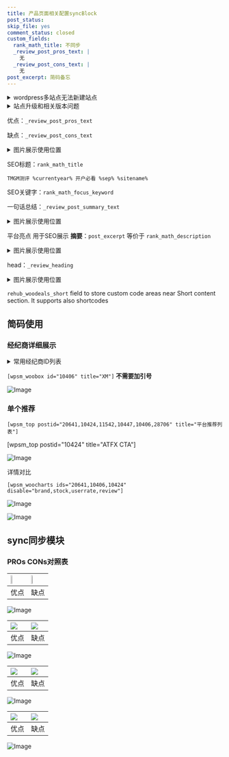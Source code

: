 ```yaml
---
title: 产品页面相关配置syncBlock
post_status: 
skip_file: yes
comment_status: closed
custom_fields:
  rank_math_title: 不同步
  _review_post_pros_text: |
    无
  _review_post_cons_text: |
    无
post_excerpt: 简码备忘
---
```

<details><summary>wordpress多站点无法新建站点</summary>

<li>和报错需要清理cookies一样的原因</li>
<li>wp-config.php里面<code>define( 'SUBDOMAIN_INSTALL', false );//子域名安装</code></li>
<li>新建子站点是用<code>define( 'SUBDOMAIN_INSTALL', true);//子域名安装</code> 完成以后，改成<code>false</code></li>
</details>

<details><summary>站点升级和相关版本问题</summary>

<p>wordpress：5.9.9
woocommerce：7.5.1
出现问题的地方：主题选项里面>><strong>Product layout >>compact style</strong></p>
<p>如何出现没有用过的字段 导致无法保存。先导出配置 然后进行修改，后面再次恢复即可。</p>
<p>出现部分字段无法显示时，需要返回默认布局后，对产品进行保存就好了。</p>
<p></p>
</details>

优点：`_review_post_pros_text`

缺点：`_review_post_cons_text`

<details><summary>图片展示使用位置</summary>

<img src="https://prod-files-secure.s3.us-west-2.amazonaws.com/39ed1227-6d7d-4570-be36-9ccd4a2c4241/f51d3d83-55d4-4bdf-9604-f37ec77ab556/Untitled.png?X-Amz-Algorithm=AWS4-HMAC-SHA256&X-Amz-Content-Sha256=UNSIGNED-PAYLOAD&X-Amz-Credential=ASIAZI2LB466SMD2KJNL%2F20250215%2Fus-west-2%2Fs3%2Faws4_request&X-Amz-Date=20250215T045523Z&X-Amz-Expires=3600&X-Amz-Security-Token=IQoJb3JpZ2luX2VjEBUaCXVzLXdlc3QtMiJIMEYCIQD66O4DMq14ED5fgnHAki8WBBsh4QHErBABlpJB4wOLfAIhANzBWMoswv1kWqD0BcLW7XKCWetox7inWTgakuwtAqTwKv8DCD0QABoMNjM3NDIzMTgzODA1IgwzQQXvDRatjVkyi4Aq3APtpEriO1Mty%2FSXO97%2BupleMuyeSfcH8Bdfspmc%2Fca1Az9lTIy6RFnvjMLHy6LFhrjh9FIFM6ldhx05M%2BI2XhF8DhgeQ7xKnx1jwoED8qX0IXuBGrm5XTisV%2BCYvTIVqdw0bOdoU7F%2FGlOcCGpwPy8bL9WcZD0wP0DntRHXScoX4klOQE1f0p767P3TiDJ%2FZWe7tjKtqWT54LsHRtwhkUEjVyfNIU%2BkxZGAYvs5KC1E1GJceTsai4mLL%2BrrjPDGsa2cYQkwPYMsAMTHtHtzoGFOEPoxTcIKfaOOGZLb4y%2FMl54LkB6X6dGe9V4V8iySszxKEGBdCoM%2FfYZ7amcOSRhtGSGvacxi3FxHtvWorCeg99IKuNQSF6Drq%2BrbGrjc6tggScBfFwMyf7rECaheThI%2FrrDinOnM094Z%2F0gbJYZZpUUEoRaDqzgmzor9h18OidRPyFdU3wOrZ3kndG2m29Kve9tYvSJVGn%2FuyvjTppktN3qlnsQsFrjX93JMTTAlVeN6dlb5CP9QOi1BRFaOGhwX8IrmJIMKsgts23zWLSM6fzRYC77DeYVwYkuvQWXdnTJMTdexSIzhFbCaycc6sSGzxhA0naiRGOQZKi7k%2Fi%2BdrBzP6NvQrRIF9qy%2BJjCer8C9BjqkAT%2Bw7PmzMDmF0szBLQmrHghC3EEr6gftf1h%2BTuijGxIVe3%2F3BoEV7KAQ41B387VHAlK6ig5l0%2B9DViXEXjLoZnyM9cYu2o1e3Ww7%2FfWYxOHXpvt94lS2dDkPo8lwVNOf6i0uMeusYK79VyI30gXml%2FtWxbp5NRbPNmKKMD67gM40%2BAL1eItYTbKpTZDNmp8MPim3veLqScVzUInULWgbFeuFz4MT&X-Amz-Signature=805b856c9feb79149b53da908363db608218bb7be631c55bca0bd155762c2f8e&X-Amz-SignedHeaders=host&x-id=GetObject" alt="Image">
</details>

SEO标题：`rank_math_title`

`TMGM测评 %currentyear% 开户必看 %sep% %sitename%`

SEO关键字：`rank_math_focus_keyword`

一句话总结：`_review_post_summary_text`

<details><summary>图片展示使用位置</summary>

<img src="https://prod-files-secure.s3.us-west-2.amazonaws.com/39ed1227-6d7d-4570-be36-9ccd4a2c4241/4b96a922-296c-4f4e-8630-d1c870cbce01/Untitled.png?X-Amz-Algorithm=AWS4-HMAC-SHA256&X-Amz-Content-Sha256=UNSIGNED-PAYLOAD&X-Amz-Credential=ASIAZI2LB466V27VU43F%2F20250215%2Fus-west-2%2Fs3%2Faws4_request&X-Amz-Date=20250215T045524Z&X-Amz-Expires=3600&X-Amz-Security-Token=IQoJb3JpZ2luX2VjEBUaCXVzLXdlc3QtMiJHMEUCIQCM%2B0KYzf3LTCPB7K2KTXCHdja5TdG%2BDovufvUgOFzy8wIgeODEd4SV%2FFRa46nbntGB4zTiDIbMkSxejcOrqjl1Hn8q%2FwMIPhAAGgw2Mzc0MjMxODM4MDUiDIvljO5TIz8wsETEyyrcA8zJ4bK1nw6QF7RE8beMlG2sJ1JzOZ4MuFoMemmcz9SKwXAZ2m0H50nqNe4%2Fqp5JUyk8UjhCqvcMSez%2BE6KDKJdoG33w5782WIgnMm%2BqecPkn%2BA%2Bu8vHCQFo7UDTWgIuan1RR%2FPUKD6q2ecI37l%2F6WXf9TTwQ%2BWdQ%2Fl06NGB5rSRQIX%2BWAqPjoi0X0fJaZicBmg0%2FounvBtNka5j%2FI7keYgsuLIsIde6usG4nTfQzqO9p2jxckMpuu7FREEHEocp3cfzLU3OvLCYJVuE1s0IHoQeT6GIyHr6deHLNADZLBnEe0tWTBR8Mmf09QURmcmKJyLykz8NhxzBpcKCJRb27sjHhmdVUEezIBhAhRcOoDrEblPa6VhUoZwXl4wEq1x3i%2BNVnA8R8Nx%2BISYmHctHBkh%2FA3aV4UcAOXpkk72dtqIgELGFv36I%2Bi3A9tkfocy%2FTD79s31eJsc2iJIF9JwBieOF18u3zRZM96Hf3wd370g5hihitKQe4wW6h9z2mzQfXDbu6fnoNMIYEo636y9f5wgxRd5%2FSkxsxOEDUH1x%2FBdMCUVr5FyPQoG1A7NYWChfcGmvaDSL8eM19gNyM24IYGRYSU%2B2XcW1HYtyLjFdv22%2F4XtDsWeC0Tefy7REMMGvwL0GOqUBsEr0pph64SLfxLA1tfPCmMKmQWX%2BQ50ubPEEjbkScl6t4lgsEEUHAu0cdIiZFOEgF0T9e4ogQcbNETSN9YWPqy21Kp%2BiFHUfSofF6sJDKmz%2FgreKB%2BfxHQD8HbpKWBLWbc1nXR1YEBFdUYvEMcVTY0AiwFAOfYcgXCUi4ipl5DzRkX%2BsqBSIGG7Qal%2BJOUUPZ9e83uOjcx9lsa%2FGmj6mPecQJHMc&X-Amz-Signature=9146e8df1df75c5a284b0d551283ae3c0b545f7d5885a8062ffc3b6d65a7a8cd&X-Amz-SignedHeaders=host&x-id=GetObject" alt="Image">
</details>

平台亮点 用于SEO展示 **摘要**：`post_excerpt`  等价于 `rank_math_description`

<details><summary>图片展示使用位置</summary>

<img src="https://prod-files-secure.s3.us-west-2.amazonaws.com/39ed1227-6d7d-4570-be36-9ccd4a2c4241/1ee11f63-b60a-4dfe-a7a7-d58ff23b5d88/Untitled.png?X-Amz-Algorithm=AWS4-HMAC-SHA256&X-Amz-Content-Sha256=UNSIGNED-PAYLOAD&X-Amz-Credential=ASIAZI2LB466WDBDT5WD%2F20250215%2Fus-west-2%2Fs3%2Faws4_request&X-Amz-Date=20250215T045524Z&X-Amz-Expires=3600&X-Amz-Security-Token=IQoJb3JpZ2luX2VjEBUaCXVzLXdlc3QtMiJHMEUCIG2hh9AlFT3jYrcVJxZhxYmNXP4USgt%2BHZipeR1BTdYQAiEA1CoVwLbyDEChWUuc57zZFvnS75L%2BU7PPSnq7ABUoQoIq%2FwMIPhAAGgw2Mzc0MjMxODM4MDUiDATwRofnrB9%2B2ouPEircA0J6uEg5xJRlW5HR1pOKVF%2Fp8c6xqTRux5%2Fug9mL9rwywVSa8%2Fr8PWIER38Z4TueLhRaBix8rBKtf1feH6ACJhartOqqPJuZcIpnSo002nZ%2BxRaFAK%2BEvNqs9RXhNMkOzYh%2FFfTd29%2B0KFBtjw1brMS84LGQpMBlazhzfx39AJGOO6HcgP%2BeAv8lvhWUwfqm0JkbZTREGwvNbXwlmFhT661yO60FriL4qYP40x3jY0r8CuSQW%2FtwMxS8LQyL4g9h49NRIEdqGuSnVR0428znDrIO6mG%2B0VYqlRn%2FhXC4fYx5WuAT12uL8RRiFSTO31EC1i2dMl7FzUNd%2Bq%2FVhzsNsD%2BwRJ7p6CusL%2BeOk53ZwGgaOejhflZuDqCVqp5%2FBMjefYDB9q6%2BmMOQAX%2Bnf78y%2Fs%2Fl5OoWdIZn%2BoyM5cO8aZ2NBgrZwxevQ49WPy3yf3erO58M1y8Y59uprxk0JOA8ZITCTR3FugujkdgjTtGlP0Mj2YXkkZGo%2FXq%2BGJPT3B8rGKbpCvf6DtqnQSzDtAoJqwHftCc%2Fvf%2F3GXJWft%2FEgtOW%2FdCeHUPedqPC%2BACISv5RkO%2BBEUISeGvfzIhtKUGlQCRimS5BUbzdqBf%2BL7xlysFWjl%2BOxrbWf8P%2BHs9JMOGvwL0GOqUBYNd0OiAMk0mLcDsCaNQjHx%2Bsv%2FmRcscxE%2B%2BHp97wB7I0nqkhGlnDgcOPIxuxaVqVopI10DfdQ1rENte3sS2kajfrUJgFw7mvDMA0fHHemVprdKQz%2Fd8DZfA8L6kPL3%2FZZ3rFlM07LLJZFbq7VHpUu%2B%2BFj3wKH1LDXAv2SKc0mYvi4O9P1YBDfy7072%2Fqg81bl%2BzgOxFq1%2BYb5XlIeot6JpL9heHb&X-Amz-Signature=72b4c18893080e9a1b199c09b9063f85d29bc520ae590e45eebf1734d67d452c&X-Amz-SignedHeaders=host&x-id=GetObject" alt="Image">
<img src="https://prod-files-secure.s3.us-west-2.amazonaws.com/39ed1227-6d7d-4570-be36-9ccd4a2c4241/ad4118b5-78d8-4fbe-801e-3b29b5d99c01/Untitled.png?X-Amz-Algorithm=AWS4-HMAC-SHA256&X-Amz-Content-Sha256=UNSIGNED-PAYLOAD&X-Amz-Credential=ASIAZI2LB466WDBDT5WD%2F20250215%2Fus-west-2%2Fs3%2Faws4_request&X-Amz-Date=20250215T045524Z&X-Amz-Expires=3600&X-Amz-Security-Token=IQoJb3JpZ2luX2VjEBUaCXVzLXdlc3QtMiJHMEUCIG2hh9AlFT3jYrcVJxZhxYmNXP4USgt%2BHZipeR1BTdYQAiEA1CoVwLbyDEChWUuc57zZFvnS75L%2BU7PPSnq7ABUoQoIq%2FwMIPhAAGgw2Mzc0MjMxODM4MDUiDATwRofnrB9%2B2ouPEircA0J6uEg5xJRlW5HR1pOKVF%2Fp8c6xqTRux5%2Fug9mL9rwywVSa8%2Fr8PWIER38Z4TueLhRaBix8rBKtf1feH6ACJhartOqqPJuZcIpnSo002nZ%2BxRaFAK%2BEvNqs9RXhNMkOzYh%2FFfTd29%2B0KFBtjw1brMS84LGQpMBlazhzfx39AJGOO6HcgP%2BeAv8lvhWUwfqm0JkbZTREGwvNbXwlmFhT661yO60FriL4qYP40x3jY0r8CuSQW%2FtwMxS8LQyL4g9h49NRIEdqGuSnVR0428znDrIO6mG%2B0VYqlRn%2FhXC4fYx5WuAT12uL8RRiFSTO31EC1i2dMl7FzUNd%2Bq%2FVhzsNsD%2BwRJ7p6CusL%2BeOk53ZwGgaOejhflZuDqCVqp5%2FBMjefYDB9q6%2BmMOQAX%2Bnf78y%2Fs%2Fl5OoWdIZn%2BoyM5cO8aZ2NBgrZwxevQ49WPy3yf3erO58M1y8Y59uprxk0JOA8ZITCTR3FugujkdgjTtGlP0Mj2YXkkZGo%2FXq%2BGJPT3B8rGKbpCvf6DtqnQSzDtAoJqwHftCc%2Fvf%2F3GXJWft%2FEgtOW%2FdCeHUPedqPC%2BACISv5RkO%2BBEUISeGvfzIhtKUGlQCRimS5BUbzdqBf%2BL7xlysFWjl%2BOxrbWf8P%2BHs9JMOGvwL0GOqUBYNd0OiAMk0mLcDsCaNQjHx%2Bsv%2FmRcscxE%2B%2BHp97wB7I0nqkhGlnDgcOPIxuxaVqVopI10DfdQ1rENte3sS2kajfrUJgFw7mvDMA0fHHemVprdKQz%2Fd8DZfA8L6kPL3%2FZZ3rFlM07LLJZFbq7VHpUu%2B%2BFj3wKH1LDXAv2SKc0mYvi4O9P1YBDfy7072%2Fqg81bl%2BzgOxFq1%2BYb5XlIeot6JpL9heHb&X-Amz-Signature=67016eaf67b4475b23bdf8586d4d6b19feae2c392adad2f2d5286ebcd0d5f01b&X-Amz-SignedHeaders=host&x-id=GetObject" alt="Image">
<img src="https://prod-files-secure.s3.us-west-2.amazonaws.com/39ed1227-6d7d-4570-be36-9ccd4a2c4241/a38cf7c9-a79c-4b64-9e94-13589fe0758b/Untitled.png?X-Amz-Algorithm=AWS4-HMAC-SHA256&X-Amz-Content-Sha256=UNSIGNED-PAYLOAD&X-Amz-Credential=ASIAZI2LB466WDBDT5WD%2F20250215%2Fus-west-2%2Fs3%2Faws4_request&X-Amz-Date=20250215T045524Z&X-Amz-Expires=3600&X-Amz-Security-Token=IQoJb3JpZ2luX2VjEBUaCXVzLXdlc3QtMiJHMEUCIG2hh9AlFT3jYrcVJxZhxYmNXP4USgt%2BHZipeR1BTdYQAiEA1CoVwLbyDEChWUuc57zZFvnS75L%2BU7PPSnq7ABUoQoIq%2FwMIPhAAGgw2Mzc0MjMxODM4MDUiDATwRofnrB9%2B2ouPEircA0J6uEg5xJRlW5HR1pOKVF%2Fp8c6xqTRux5%2Fug9mL9rwywVSa8%2Fr8PWIER38Z4TueLhRaBix8rBKtf1feH6ACJhartOqqPJuZcIpnSo002nZ%2BxRaFAK%2BEvNqs9RXhNMkOzYh%2FFfTd29%2B0KFBtjw1brMS84LGQpMBlazhzfx39AJGOO6HcgP%2BeAv8lvhWUwfqm0JkbZTREGwvNbXwlmFhT661yO60FriL4qYP40x3jY0r8CuSQW%2FtwMxS8LQyL4g9h49NRIEdqGuSnVR0428znDrIO6mG%2B0VYqlRn%2FhXC4fYx5WuAT12uL8RRiFSTO31EC1i2dMl7FzUNd%2Bq%2FVhzsNsD%2BwRJ7p6CusL%2BeOk53ZwGgaOejhflZuDqCVqp5%2FBMjefYDB9q6%2BmMOQAX%2Bnf78y%2Fs%2Fl5OoWdIZn%2BoyM5cO8aZ2NBgrZwxevQ49WPy3yf3erO58M1y8Y59uprxk0JOA8ZITCTR3FugujkdgjTtGlP0Mj2YXkkZGo%2FXq%2BGJPT3B8rGKbpCvf6DtqnQSzDtAoJqwHftCc%2Fvf%2F3GXJWft%2FEgtOW%2FdCeHUPedqPC%2BACISv5RkO%2BBEUISeGvfzIhtKUGlQCRimS5BUbzdqBf%2BL7xlysFWjl%2BOxrbWf8P%2BHs9JMOGvwL0GOqUBYNd0OiAMk0mLcDsCaNQjHx%2Bsv%2FmRcscxE%2B%2BHp97wB7I0nqkhGlnDgcOPIxuxaVqVopI10DfdQ1rENte3sS2kajfrUJgFw7mvDMA0fHHemVprdKQz%2Fd8DZfA8L6kPL3%2FZZ3rFlM07LLJZFbq7VHpUu%2B%2BFj3wKH1LDXAv2SKc0mYvi4O9P1YBDfy7072%2Fqg81bl%2BzgOxFq1%2BYb5XlIeot6JpL9heHb&X-Amz-Signature=d5c6edf1d48e056f04f095667429e6d2e9fd35eaecf7475273ac6d777d0e2661&X-Amz-SignedHeaders=host&x-id=GetObject" alt="Image">
<img src="https://prod-files-secure.s3.us-west-2.amazonaws.com/39ed1227-6d7d-4570-be36-9ccd4a2c4241/7da6fc1e-d2ac-42ae-8c75-cb5749aa18f6/Untitled.png?X-Amz-Algorithm=AWS4-HMAC-SHA256&X-Amz-Content-Sha256=UNSIGNED-PAYLOAD&X-Amz-Credential=ASIAZI2LB466WDBDT5WD%2F20250215%2Fus-west-2%2Fs3%2Faws4_request&X-Amz-Date=20250215T045524Z&X-Amz-Expires=3600&X-Amz-Security-Token=IQoJb3JpZ2luX2VjEBUaCXVzLXdlc3QtMiJHMEUCIG2hh9AlFT3jYrcVJxZhxYmNXP4USgt%2BHZipeR1BTdYQAiEA1CoVwLbyDEChWUuc57zZFvnS75L%2BU7PPSnq7ABUoQoIq%2FwMIPhAAGgw2Mzc0MjMxODM4MDUiDATwRofnrB9%2B2ouPEircA0J6uEg5xJRlW5HR1pOKVF%2Fp8c6xqTRux5%2Fug9mL9rwywVSa8%2Fr8PWIER38Z4TueLhRaBix8rBKtf1feH6ACJhartOqqPJuZcIpnSo002nZ%2BxRaFAK%2BEvNqs9RXhNMkOzYh%2FFfTd29%2B0KFBtjw1brMS84LGQpMBlazhzfx39AJGOO6HcgP%2BeAv8lvhWUwfqm0JkbZTREGwvNbXwlmFhT661yO60FriL4qYP40x3jY0r8CuSQW%2FtwMxS8LQyL4g9h49NRIEdqGuSnVR0428znDrIO6mG%2B0VYqlRn%2FhXC4fYx5WuAT12uL8RRiFSTO31EC1i2dMl7FzUNd%2Bq%2FVhzsNsD%2BwRJ7p6CusL%2BeOk53ZwGgaOejhflZuDqCVqp5%2FBMjefYDB9q6%2BmMOQAX%2Bnf78y%2Fs%2Fl5OoWdIZn%2BoyM5cO8aZ2NBgrZwxevQ49WPy3yf3erO58M1y8Y59uprxk0JOA8ZITCTR3FugujkdgjTtGlP0Mj2YXkkZGo%2FXq%2BGJPT3B8rGKbpCvf6DtqnQSzDtAoJqwHftCc%2Fvf%2F3GXJWft%2FEgtOW%2FdCeHUPedqPC%2BACISv5RkO%2BBEUISeGvfzIhtKUGlQCRimS5BUbzdqBf%2BL7xlysFWjl%2BOxrbWf8P%2BHs9JMOGvwL0GOqUBYNd0OiAMk0mLcDsCaNQjHx%2Bsv%2FmRcscxE%2B%2BHp97wB7I0nqkhGlnDgcOPIxuxaVqVopI10DfdQ1rENte3sS2kajfrUJgFw7mvDMA0fHHemVprdKQz%2Fd8DZfA8L6kPL3%2FZZ3rFlM07LLJZFbq7VHpUu%2B%2BFj3wKH1LDXAv2SKc0mYvi4O9P1YBDfy7072%2Fqg81bl%2BzgOxFq1%2BYb5XlIeot6JpL9heHb&X-Amz-Signature=bbb5ad806a4cf4de08e86d3c5942e1945c71e7e07371f458d5cad068b02281ec&X-Amz-SignedHeaders=host&x-id=GetObject" alt="Image">
<img src="https://prod-files-secure.s3.us-west-2.amazonaws.com/39ed1227-6d7d-4570-be36-9ccd4a2c4241/7e97f40a-eaee-47f5-b2f9-475f96808fa7/Untitled.png?X-Amz-Algorithm=AWS4-HMAC-SHA256&X-Amz-Content-Sha256=UNSIGNED-PAYLOAD&X-Amz-Credential=ASIAZI2LB466WDBDT5WD%2F20250215%2Fus-west-2%2Fs3%2Faws4_request&X-Amz-Date=20250215T045524Z&X-Amz-Expires=3600&X-Amz-Security-Token=IQoJb3JpZ2luX2VjEBUaCXVzLXdlc3QtMiJHMEUCIG2hh9AlFT3jYrcVJxZhxYmNXP4USgt%2BHZipeR1BTdYQAiEA1CoVwLbyDEChWUuc57zZFvnS75L%2BU7PPSnq7ABUoQoIq%2FwMIPhAAGgw2Mzc0MjMxODM4MDUiDATwRofnrB9%2B2ouPEircA0J6uEg5xJRlW5HR1pOKVF%2Fp8c6xqTRux5%2Fug9mL9rwywVSa8%2Fr8PWIER38Z4TueLhRaBix8rBKtf1feH6ACJhartOqqPJuZcIpnSo002nZ%2BxRaFAK%2BEvNqs9RXhNMkOzYh%2FFfTd29%2B0KFBtjw1brMS84LGQpMBlazhzfx39AJGOO6HcgP%2BeAv8lvhWUwfqm0JkbZTREGwvNbXwlmFhT661yO60FriL4qYP40x3jY0r8CuSQW%2FtwMxS8LQyL4g9h49NRIEdqGuSnVR0428znDrIO6mG%2B0VYqlRn%2FhXC4fYx5WuAT12uL8RRiFSTO31EC1i2dMl7FzUNd%2Bq%2FVhzsNsD%2BwRJ7p6CusL%2BeOk53ZwGgaOejhflZuDqCVqp5%2FBMjefYDB9q6%2BmMOQAX%2Bnf78y%2Fs%2Fl5OoWdIZn%2BoyM5cO8aZ2NBgrZwxevQ49WPy3yf3erO58M1y8Y59uprxk0JOA8ZITCTR3FugujkdgjTtGlP0Mj2YXkkZGo%2FXq%2BGJPT3B8rGKbpCvf6DtqnQSzDtAoJqwHftCc%2Fvf%2F3GXJWft%2FEgtOW%2FdCeHUPedqPC%2BACISv5RkO%2BBEUISeGvfzIhtKUGlQCRimS5BUbzdqBf%2BL7xlysFWjl%2BOxrbWf8P%2BHs9JMOGvwL0GOqUBYNd0OiAMk0mLcDsCaNQjHx%2Bsv%2FmRcscxE%2B%2BHp97wB7I0nqkhGlnDgcOPIxuxaVqVopI10DfdQ1rENte3sS2kajfrUJgFw7mvDMA0fHHemVprdKQz%2Fd8DZfA8L6kPL3%2FZZ3rFlM07LLJZFbq7VHpUu%2B%2BFj3wKH1LDXAv2SKc0mYvi4O9P1YBDfy7072%2Fqg81bl%2BzgOxFq1%2BYb5XlIeot6JpL9heHb&X-Amz-Signature=398ba3edcc573e48e777e22a827ca7caa2f584f2ebee50ff804e28b032631c77&X-Amz-SignedHeaders=host&x-id=GetObject" alt="Image">
</details>

head：`_review_heading`

<details><summary>图片展示使用位置</summary>

<img src="https://prod-files-secure.s3.us-west-2.amazonaws.com/39ed1227-6d7d-4570-be36-9ccd4a2c4241/3a4650ad-9887-415c-889a-edd51fa54f27/Untitled.png?X-Amz-Algorithm=AWS4-HMAC-SHA256&X-Amz-Content-Sha256=UNSIGNED-PAYLOAD&X-Amz-Credential=ASIAZI2LB466T27AEOIH%2F20250215%2Fus-west-2%2Fs3%2Faws4_request&X-Amz-Date=20250215T045525Z&X-Amz-Expires=3600&X-Amz-Security-Token=IQoJb3JpZ2luX2VjEBUaCXVzLXdlc3QtMiJHMEUCIQDu6bXYF%2B7M27x%2BIhS6wUhEnDg7Dys0fZ3QYPEq1P1fqgIgZaDP%2Bcw97nGaD83dAciyDFVgXRqQGCrO873oF%2BxLrXYq%2FwMIPhAAGgw2Mzc0MjMxODM4MDUiDBriP6TkWovN9o6YwSrcA0RfYmHOc2nGUpct80UNDXfgNVXXw5KQLXJZJIUnB14plpvKl0bOJrSfNCpOdBp2VKsE9KsWQPiDP8AbvD9s2tQ4kfyC3J%2FQXe6mAPLLZ0HKrviq%2BNmunTKPBl9udWwbv0ZC9h9jpTGowoZrio4CSGNtdWSiMj15x5h1oVhGhkaOvzYqAG%2FBqd96RANqAjoDx9rEYlibQAfcw8Lszv8iPzlwNrnJTVWzSb8oaje9RfXR2lOO0MgA1dm%2B25s1DNMB68bvX4jvH7RH%2BS0UNm7jUEEKpFcF8yxbYNqcTFJ%2B3CB6n9PfzBi%2BiOm4DW6U5%2F0KslpMQceJhU%2F4dIOiR8FgiFFzmwSTrTLJvePj9bCZIfKIL%2BY6Drye%2FRRmAjvinIa1R81JesMLOyG%2FnenuNy7K1JZTNSVJ4knzB5SaEo75hMxMuHw%2FaLdVfbzXk9h1Htc%2FNwTQCnWCNhPvLu%2FDF6IgRc898FUVgAf%2FXqGYIXOh1VCWexubD7uzT7z3yqmdjibG8mkQkJiRFLS51LaQm9y%2BOfw5%2BBn9ycljvKLRmcgMwoEKzyWtkrg2I9qsozwcRY0o8HQ2PpaArnge9k0lunreDlJfMe2gY%2BkIP26wMVtsEU80Da6Gi%2FbnLI0nD%2FlOMMqvwL0GOqUBmMYkfPupOE0nOXFSsaIUksHqrrhnStpquVs7kOR4d1a59Z0Rw0kW2mXBiZMfAzO6a1YrLrQg%2F0YlVh9lYHu3UQ5vvvXJyONrwwiRPxiTLVW3zrBIhyrqCDh5YtEOFw7iutuL3sfXY%2FougIo9cIPMef3HzYgmDOHESbU2%2FToFeSYzlIWqT6B1rGdpPjYC9NQb%2BNquAEoHq6S68wgCiTh7G5YTMFjH&X-Amz-Signature=406ecfd1b11d6b3aee996911a6816807711593af8f4a66c66da3676741977811&X-Amz-SignedHeaders=host&x-id=GetObject" alt="Image">
</details>

`rehub_woodeals_short`	field to store custom code areas near Short content section. It supports also shortcodes



## 简码使用

### 经纪商详细展示

<details><summary>常用经纪商ID列表</summary>

<pre><code class="php">嘉盛 ===> 20641  [wpsm_woobox id="20641" title="嘉盛"]
易信easymarkets ===> 11542  [wpsm_woobox id="11542" title="易信easymarkets"]
ATFX外汇 ===> 10424  [wpsm_woobox id="10424" title="ATFX"]
XM ===> 10406  [wpsm_woobox id="10406" title="XM"]
TMGM ===> 29622  [wpsm_woobox id="29622" title="TMGM"]
HYCM ===> 10447  [wpsm_woobox id="10447" title="HYCM"]
fpmarkets澳福外汇 ===> 20639  [wpsm_woobox id="20639" title="fpmarkets澳福外汇"]</code></pre>
</details>

`[wpsm_woobox id="10406" title="XM"]` **不需要加引号**

![Image](https://prod-files-secure.s3.us-west-2.amazonaws.com/39ed1227-6d7d-4570-be36-9ccd4a2c4241/4f898f9d-0fa7-4e43-acd3-ac6bc7be575a/Untitled.png?X-Amz-Algorithm=AWS4-HMAC-SHA256&X-Amz-Content-Sha256=UNSIGNED-PAYLOAD&X-Amz-Credential=ASIAZI2LB4666JJP3X7Y%2F20250215%2Fus-west-2%2Fs3%2Faws4_request&X-Amz-Date=20250215T045519Z&X-Amz-Expires=3600&X-Amz-Security-Token=IQoJb3JpZ2luX2VjEBUaCXVzLXdlc3QtMiJHMEUCIFtU7Ms49XGnC8rf%2FqkxkmN8kecq9YYCy%2FUKWeFqvtP9AiEAp%2B20cMdj6oL6lwC9PUZ9QdP4sn208jfiOz5xKj8qjHIq%2FwMIPhAAGgw2Mzc0MjMxODM4MDUiDBzwdPlezopukHBJ6CrcA7ld%2BqOgYIS%2Brf%2BtBEyF%2FiLOpJ76IQ4pEmoEG2tV6Y1xv2mvgG0EjXege1Jiq%2BHiZelJKPep%2B9hm0PZBPdtTbmjTEWkDKsxLHuV%2BlLLZnnRj7pl%2FOuQsXkXyh9lc8gQ8l6OFNudOocW9RpdLn96IrUB%2FkwKUtIF8qPgYBay6AyH56h9k1TRI40rZfape3BhHRU9lZp3vlkKg6dvTupQ%2FndC3m%2BkQihgozaYB%2BWIEtC1OleEtySDw6IjgVkJBZX8PPHceFxVo%2B7LI2cFRT%2BtQ%2FL4exTcarnmouUVLZjHIhlVxhbHjTWX9gcLnm4vwwxl5E9n95Hjp2uExyvzdCmpoXd7dzrAkpwnmYDJDGa5qf%2BIZkg2hAxVu1XuuPik%2FQIg3qsOuvx25faBnrtY6Vx%2BCqOKytJx8%2BmOlAniNj9p09%2BMDNEnHCYoE1fojiFs9nM5t0z9Fdg423x1xTV7Z6b9WYUbyiVRKC%2BkLDXLskOmk5tHmd2BIC7t%2BP5092FBmwQBAs0kz2URxISuJsdbvqOqOAn0qCT5CBYijTmmPr4FyPofoZTMnceemEkcCfd%2BGOV7vZGie048wEYpkceQICDi9rGotTNXFOmCtlJJvuEyZROjuxNe8%2F9Q2V2EGTJu2MI6wwL0GOqUBjZD4CaaPXkfUIOiCIyi2wE0dHKOZlBe597a%2BFYSvc0%2F7vReQvnJb31NlRGr4IQqTgcmESoY1jRt9e3BY0aMi4VF25hNQLeV5CSWQrzmYLJlrrqKO2fbkZZPHe%2F%2BT%2FLIi7BCE%2Bd9ANV7y2w7ZuBY7xA9wo4gk3%2ByUAbQXnJrRCT0E%2F4OI77qqIMCTo%2B7fVBTFdMn4OGvE5E947k7BFxJ9OVRNCWyg&X-Amz-Signature=5a3c0bdf1b749d95d68747b0559f0ca34c893922a0b712206674d9c69d84af77&X-Amz-SignedHeaders=host&x-id=GetObject)

### 单个推荐
`[wpsm_top postid="20641,10424,11542,10447,10406,28706" title="平台推荐列表"]`

[wpsm_top postid="10424" title="ATFX CTA"]

![Image](https://prod-files-secure.s3.us-west-2.amazonaws.com/39ed1227-6d7d-4570-be36-9ccd4a2c4241/5ac620dc-51a8-48b6-b55d-91f47299193c/Untitled.png?X-Amz-Algorithm=AWS4-HMAC-SHA256&X-Amz-Content-Sha256=UNSIGNED-PAYLOAD&X-Amz-Credential=ASIAZI2LB4666JJP3X7Y%2F20250215%2Fus-west-2%2Fs3%2Faws4_request&X-Amz-Date=20250215T045519Z&X-Amz-Expires=3600&X-Amz-Security-Token=IQoJb3JpZ2luX2VjEBUaCXVzLXdlc3QtMiJHMEUCIFtU7Ms49XGnC8rf%2FqkxkmN8kecq9YYCy%2FUKWeFqvtP9AiEAp%2B20cMdj6oL6lwC9PUZ9QdP4sn208jfiOz5xKj8qjHIq%2FwMIPhAAGgw2Mzc0MjMxODM4MDUiDBzwdPlezopukHBJ6CrcA7ld%2BqOgYIS%2Brf%2BtBEyF%2FiLOpJ76IQ4pEmoEG2tV6Y1xv2mvgG0EjXege1Jiq%2BHiZelJKPep%2B9hm0PZBPdtTbmjTEWkDKsxLHuV%2BlLLZnnRj7pl%2FOuQsXkXyh9lc8gQ8l6OFNudOocW9RpdLn96IrUB%2FkwKUtIF8qPgYBay6AyH56h9k1TRI40rZfape3BhHRU9lZp3vlkKg6dvTupQ%2FndC3m%2BkQihgozaYB%2BWIEtC1OleEtySDw6IjgVkJBZX8PPHceFxVo%2B7LI2cFRT%2BtQ%2FL4exTcarnmouUVLZjHIhlVxhbHjTWX9gcLnm4vwwxl5E9n95Hjp2uExyvzdCmpoXd7dzrAkpwnmYDJDGa5qf%2BIZkg2hAxVu1XuuPik%2FQIg3qsOuvx25faBnrtY6Vx%2BCqOKytJx8%2BmOlAniNj9p09%2BMDNEnHCYoE1fojiFs9nM5t0z9Fdg423x1xTV7Z6b9WYUbyiVRKC%2BkLDXLskOmk5tHmd2BIC7t%2BP5092FBmwQBAs0kz2URxISuJsdbvqOqOAn0qCT5CBYijTmmPr4FyPofoZTMnceemEkcCfd%2BGOV7vZGie048wEYpkceQICDi9rGotTNXFOmCtlJJvuEyZROjuxNe8%2F9Q2V2EGTJu2MI6wwL0GOqUBjZD4CaaPXkfUIOiCIyi2wE0dHKOZlBe597a%2BFYSvc0%2F7vReQvnJb31NlRGr4IQqTgcmESoY1jRt9e3BY0aMi4VF25hNQLeV5CSWQrzmYLJlrrqKO2fbkZZPHe%2F%2BT%2FLIi7BCE%2Bd9ANV7y2w7ZuBY7xA9wo4gk3%2ByUAbQXnJrRCT0E%2F4OI77qqIMCTo%2B7fVBTFdMn4OGvE5E947k7BFxJ9OVRNCWyg&X-Amz-Signature=225c4f58fd7334afc278bd73c0c7413c9449ff631522d958e705f378168cb8bc&X-Amz-SignedHeaders=host&x-id=GetObject)

详情对比

`[wpsm_woocharts ids="20641,10406,10424" disable="brand,stock,userrate,review"]`

![Image](https://prod-files-secure.s3.us-west-2.amazonaws.com/39ed1227-6d7d-4570-be36-9ccd4a2c4241/bf3ba45f-b9f3-4295-8aef-b4a495fd25f4/Untitled.png?X-Amz-Algorithm=AWS4-HMAC-SHA256&X-Amz-Content-Sha256=UNSIGNED-PAYLOAD&X-Amz-Credential=ASIAZI2LB4666JJP3X7Y%2F20250215%2Fus-west-2%2Fs3%2Faws4_request&X-Amz-Date=20250215T045519Z&X-Amz-Expires=3600&X-Amz-Security-Token=IQoJb3JpZ2luX2VjEBUaCXVzLXdlc3QtMiJHMEUCIFtU7Ms49XGnC8rf%2FqkxkmN8kecq9YYCy%2FUKWeFqvtP9AiEAp%2B20cMdj6oL6lwC9PUZ9QdP4sn208jfiOz5xKj8qjHIq%2FwMIPhAAGgw2Mzc0MjMxODM4MDUiDBzwdPlezopukHBJ6CrcA7ld%2BqOgYIS%2Brf%2BtBEyF%2FiLOpJ76IQ4pEmoEG2tV6Y1xv2mvgG0EjXege1Jiq%2BHiZelJKPep%2B9hm0PZBPdtTbmjTEWkDKsxLHuV%2BlLLZnnRj7pl%2FOuQsXkXyh9lc8gQ8l6OFNudOocW9RpdLn96IrUB%2FkwKUtIF8qPgYBay6AyH56h9k1TRI40rZfape3BhHRU9lZp3vlkKg6dvTupQ%2FndC3m%2BkQihgozaYB%2BWIEtC1OleEtySDw6IjgVkJBZX8PPHceFxVo%2B7LI2cFRT%2BtQ%2FL4exTcarnmouUVLZjHIhlVxhbHjTWX9gcLnm4vwwxl5E9n95Hjp2uExyvzdCmpoXd7dzrAkpwnmYDJDGa5qf%2BIZkg2hAxVu1XuuPik%2FQIg3qsOuvx25faBnrtY6Vx%2BCqOKytJx8%2BmOlAniNj9p09%2BMDNEnHCYoE1fojiFs9nM5t0z9Fdg423x1xTV7Z6b9WYUbyiVRKC%2BkLDXLskOmk5tHmd2BIC7t%2BP5092FBmwQBAs0kz2URxISuJsdbvqOqOAn0qCT5CBYijTmmPr4FyPofoZTMnceemEkcCfd%2BGOV7vZGie048wEYpkceQICDi9rGotTNXFOmCtlJJvuEyZROjuxNe8%2F9Q2V2EGTJu2MI6wwL0GOqUBjZD4CaaPXkfUIOiCIyi2wE0dHKOZlBe597a%2BFYSvc0%2F7vReQvnJb31NlRGr4IQqTgcmESoY1jRt9e3BY0aMi4VF25hNQLeV5CSWQrzmYLJlrrqKO2fbkZZPHe%2F%2BT%2FLIi7BCE%2Bd9ANV7y2w7ZuBY7xA9wo4gk3%2ByUAbQXnJrRCT0E%2F4OI77qqIMCTo%2B7fVBTFdMn4OGvE5E947k7BFxJ9OVRNCWyg&X-Amz-Signature=44fcb8e26320c0521e3697fbd418c30036c64e07571f62aa21626deba441375f&X-Amz-SignedHeaders=host&x-id=GetObject)

![Image](https://prod-files-secure.s3.us-west-2.amazonaws.com/39ed1227-6d7d-4570-be36-9ccd4a2c4241/30bc56ef-f383-4b48-9768-2ebc9e436ec0/Untitled.png?X-Amz-Algorithm=AWS4-HMAC-SHA256&X-Amz-Content-Sha256=UNSIGNED-PAYLOAD&X-Amz-Credential=ASIAZI2LB4666JJP3X7Y%2F20250215%2Fus-west-2%2Fs3%2Faws4_request&X-Amz-Date=20250215T045519Z&X-Amz-Expires=3600&X-Amz-Security-Token=IQoJb3JpZ2luX2VjEBUaCXVzLXdlc3QtMiJHMEUCIFtU7Ms49XGnC8rf%2FqkxkmN8kecq9YYCy%2FUKWeFqvtP9AiEAp%2B20cMdj6oL6lwC9PUZ9QdP4sn208jfiOz5xKj8qjHIq%2FwMIPhAAGgw2Mzc0MjMxODM4MDUiDBzwdPlezopukHBJ6CrcA7ld%2BqOgYIS%2Brf%2BtBEyF%2FiLOpJ76IQ4pEmoEG2tV6Y1xv2mvgG0EjXege1Jiq%2BHiZelJKPep%2B9hm0PZBPdtTbmjTEWkDKsxLHuV%2BlLLZnnRj7pl%2FOuQsXkXyh9lc8gQ8l6OFNudOocW9RpdLn96IrUB%2FkwKUtIF8qPgYBay6AyH56h9k1TRI40rZfape3BhHRU9lZp3vlkKg6dvTupQ%2FndC3m%2BkQihgozaYB%2BWIEtC1OleEtySDw6IjgVkJBZX8PPHceFxVo%2B7LI2cFRT%2BtQ%2FL4exTcarnmouUVLZjHIhlVxhbHjTWX9gcLnm4vwwxl5E9n95Hjp2uExyvzdCmpoXd7dzrAkpwnmYDJDGa5qf%2BIZkg2hAxVu1XuuPik%2FQIg3qsOuvx25faBnrtY6Vx%2BCqOKytJx8%2BmOlAniNj9p09%2BMDNEnHCYoE1fojiFs9nM5t0z9Fdg423x1xTV7Z6b9WYUbyiVRKC%2BkLDXLskOmk5tHmd2BIC7t%2BP5092FBmwQBAs0kz2URxISuJsdbvqOqOAn0qCT5CBYijTmmPr4FyPofoZTMnceemEkcCfd%2BGOV7vZGie048wEYpkceQICDi9rGotTNXFOmCtlJJvuEyZROjuxNe8%2F9Q2V2EGTJu2MI6wwL0GOqUBjZD4CaaPXkfUIOiCIyi2wE0dHKOZlBe597a%2BFYSvc0%2F7vReQvnJb31NlRGr4IQqTgcmESoY1jRt9e3BY0aMi4VF25hNQLeV5CSWQrzmYLJlrrqKO2fbkZZPHe%2F%2BT%2FLIi7BCE%2Bd9ANV7y2w7ZuBY7xA9wo4gk3%2ByUAbQXnJrRCT0E%2F4OI77qqIMCTo%2B7fVBTFdMn4OGvE5E947k7BFxJ9OVRNCWyg&X-Amz-Signature=0c434ee71aaefe3e14f6bb430762d1d62fe49cfb43d74624322f50e4a657f785&X-Amz-SignedHeaders=host&x-id=GetObject)

## sync同步模块

### PROs CONs对照表

| <img src="https://cdn.ifttt.fun/gh/jarlin8/OSS@main/icons/customize/pros.svg" height="auto" width="37.3%"> | <img src="https://cdn.ifttt.fun/gh/jarlin8/OSS@main/icons/customize/cons.svg" height="auto" width="28.8%"> |
| :--- | :--- |
| 优点 | 缺点 |

![Image](https://prod-files-secure.s3.us-west-2.amazonaws.com/39ed1227-6d7d-4570-be36-9ccd4a2c4241/8742b755-dfb5-4004-9a5f-d6e561664bd8/Untitled.png?X-Amz-Algorithm=AWS4-HMAC-SHA256&X-Amz-Content-Sha256=UNSIGNED-PAYLOAD&X-Amz-Credential=ASIAZI2LB4666JJP3X7Y%2F20250215%2Fus-west-2%2Fs3%2Faws4_request&X-Amz-Date=20250215T045519Z&X-Amz-Expires=3600&X-Amz-Security-Token=IQoJb3JpZ2luX2VjEBUaCXVzLXdlc3QtMiJHMEUCIFtU7Ms49XGnC8rf%2FqkxkmN8kecq9YYCy%2FUKWeFqvtP9AiEAp%2B20cMdj6oL6lwC9PUZ9QdP4sn208jfiOz5xKj8qjHIq%2FwMIPhAAGgw2Mzc0MjMxODM4MDUiDBzwdPlezopukHBJ6CrcA7ld%2BqOgYIS%2Brf%2BtBEyF%2FiLOpJ76IQ4pEmoEG2tV6Y1xv2mvgG0EjXege1Jiq%2BHiZelJKPep%2B9hm0PZBPdtTbmjTEWkDKsxLHuV%2BlLLZnnRj7pl%2FOuQsXkXyh9lc8gQ8l6OFNudOocW9RpdLn96IrUB%2FkwKUtIF8qPgYBay6AyH56h9k1TRI40rZfape3BhHRU9lZp3vlkKg6dvTupQ%2FndC3m%2BkQihgozaYB%2BWIEtC1OleEtySDw6IjgVkJBZX8PPHceFxVo%2B7LI2cFRT%2BtQ%2FL4exTcarnmouUVLZjHIhlVxhbHjTWX9gcLnm4vwwxl5E9n95Hjp2uExyvzdCmpoXd7dzrAkpwnmYDJDGa5qf%2BIZkg2hAxVu1XuuPik%2FQIg3qsOuvx25faBnrtY6Vx%2BCqOKytJx8%2BmOlAniNj9p09%2BMDNEnHCYoE1fojiFs9nM5t0z9Fdg423x1xTV7Z6b9WYUbyiVRKC%2BkLDXLskOmk5tHmd2BIC7t%2BP5092FBmwQBAs0kz2URxISuJsdbvqOqOAn0qCT5CBYijTmmPr4FyPofoZTMnceemEkcCfd%2BGOV7vZGie048wEYpkceQICDi9rGotTNXFOmCtlJJvuEyZROjuxNe8%2F9Q2V2EGTJu2MI6wwL0GOqUBjZD4CaaPXkfUIOiCIyi2wE0dHKOZlBe597a%2BFYSvc0%2F7vReQvnJb31NlRGr4IQqTgcmESoY1jRt9e3BY0aMi4VF25hNQLeV5CSWQrzmYLJlrrqKO2fbkZZPHe%2F%2BT%2FLIi7BCE%2Bd9ANV7y2w7ZuBY7xA9wo4gk3%2ByUAbQXnJrRCT0E%2F4OI77qqIMCTo%2B7fVBTFdMn4OGvE5E947k7BFxJ9OVRNCWyg&X-Amz-Signature=9883b42e58bd3891b06cf585d811c66873bc7b9bcecb81f32e3717c25236156b&X-Amz-SignedHeaders=host&x-id=GetObject)

| <img src="https://cdn.ifttt.fun/gh/jarlin8/OSS@main/icons/customize/pros1.svg" height="auto"> | <img src="https://cdn.ifttt.fun/gh/jarlin8/OSS@main/icons/customize/cons1.svg" height="auto"> |
| :--- | :--- |
| 优点 | 缺点 |

![Image](https://prod-files-secure.s3.us-west-2.amazonaws.com/39ed1227-6d7d-4570-be36-9ccd4a2c4241/806358f8-c9c4-4e17-bb35-c6c76a5397a5/Untitled.png?X-Amz-Algorithm=AWS4-HMAC-SHA256&X-Amz-Content-Sha256=UNSIGNED-PAYLOAD&X-Amz-Credential=ASIAZI2LB4666JJP3X7Y%2F20250215%2Fus-west-2%2Fs3%2Faws4_request&X-Amz-Date=20250215T045519Z&X-Amz-Expires=3600&X-Amz-Security-Token=IQoJb3JpZ2luX2VjEBUaCXVzLXdlc3QtMiJHMEUCIFtU7Ms49XGnC8rf%2FqkxkmN8kecq9YYCy%2FUKWeFqvtP9AiEAp%2B20cMdj6oL6lwC9PUZ9QdP4sn208jfiOz5xKj8qjHIq%2FwMIPhAAGgw2Mzc0MjMxODM4MDUiDBzwdPlezopukHBJ6CrcA7ld%2BqOgYIS%2Brf%2BtBEyF%2FiLOpJ76IQ4pEmoEG2tV6Y1xv2mvgG0EjXege1Jiq%2BHiZelJKPep%2B9hm0PZBPdtTbmjTEWkDKsxLHuV%2BlLLZnnRj7pl%2FOuQsXkXyh9lc8gQ8l6OFNudOocW9RpdLn96IrUB%2FkwKUtIF8qPgYBay6AyH56h9k1TRI40rZfape3BhHRU9lZp3vlkKg6dvTupQ%2FndC3m%2BkQihgozaYB%2BWIEtC1OleEtySDw6IjgVkJBZX8PPHceFxVo%2B7LI2cFRT%2BtQ%2FL4exTcarnmouUVLZjHIhlVxhbHjTWX9gcLnm4vwwxl5E9n95Hjp2uExyvzdCmpoXd7dzrAkpwnmYDJDGa5qf%2BIZkg2hAxVu1XuuPik%2FQIg3qsOuvx25faBnrtY6Vx%2BCqOKytJx8%2BmOlAniNj9p09%2BMDNEnHCYoE1fojiFs9nM5t0z9Fdg423x1xTV7Z6b9WYUbyiVRKC%2BkLDXLskOmk5tHmd2BIC7t%2BP5092FBmwQBAs0kz2URxISuJsdbvqOqOAn0qCT5CBYijTmmPr4FyPofoZTMnceemEkcCfd%2BGOV7vZGie048wEYpkceQICDi9rGotTNXFOmCtlJJvuEyZROjuxNe8%2F9Q2V2EGTJu2MI6wwL0GOqUBjZD4CaaPXkfUIOiCIyi2wE0dHKOZlBe597a%2BFYSvc0%2F7vReQvnJb31NlRGr4IQqTgcmESoY1jRt9e3BY0aMi4VF25hNQLeV5CSWQrzmYLJlrrqKO2fbkZZPHe%2F%2BT%2FLIi7BCE%2Bd9ANV7y2w7ZuBY7xA9wo4gk3%2ByUAbQXnJrRCT0E%2F4OI77qqIMCTo%2B7fVBTFdMn4OGvE5E947k7BFxJ9OVRNCWyg&X-Amz-Signature=c07cc0b65a7fb29d6b6694dcc377e5d0227505f8bfa6e89252db2e0323088853&X-Amz-SignedHeaders=host&x-id=GetObject)

| <img src="https://cdn.ifttt.fun/gh/jarlin8/OSS@main/icons/customize/pros2.svg" height="auto"> | <img src="https://cdn.ifttt.fun/gh/jarlin8/OSS@main/icons/customize/cons2.svg" height="auto"> |
| :--- | :--- |
| 优点 | 缺点 |

![Image](https://prod-files-secure.s3.us-west-2.amazonaws.com/39ed1227-6d7d-4570-be36-9ccd4a2c4241/a9245ec9-70dd-4005-b534-0d54315fc5f3/Untitled.png?X-Amz-Algorithm=AWS4-HMAC-SHA256&X-Amz-Content-Sha256=UNSIGNED-PAYLOAD&X-Amz-Credential=ASIAZI2LB4666JJP3X7Y%2F20250215%2Fus-west-2%2Fs3%2Faws4_request&X-Amz-Date=20250215T045519Z&X-Amz-Expires=3600&X-Amz-Security-Token=IQoJb3JpZ2luX2VjEBUaCXVzLXdlc3QtMiJHMEUCIFtU7Ms49XGnC8rf%2FqkxkmN8kecq9YYCy%2FUKWeFqvtP9AiEAp%2B20cMdj6oL6lwC9PUZ9QdP4sn208jfiOz5xKj8qjHIq%2FwMIPhAAGgw2Mzc0MjMxODM4MDUiDBzwdPlezopukHBJ6CrcA7ld%2BqOgYIS%2Brf%2BtBEyF%2FiLOpJ76IQ4pEmoEG2tV6Y1xv2mvgG0EjXege1Jiq%2BHiZelJKPep%2B9hm0PZBPdtTbmjTEWkDKsxLHuV%2BlLLZnnRj7pl%2FOuQsXkXyh9lc8gQ8l6OFNudOocW9RpdLn96IrUB%2FkwKUtIF8qPgYBay6AyH56h9k1TRI40rZfape3BhHRU9lZp3vlkKg6dvTupQ%2FndC3m%2BkQihgozaYB%2BWIEtC1OleEtySDw6IjgVkJBZX8PPHceFxVo%2B7LI2cFRT%2BtQ%2FL4exTcarnmouUVLZjHIhlVxhbHjTWX9gcLnm4vwwxl5E9n95Hjp2uExyvzdCmpoXd7dzrAkpwnmYDJDGa5qf%2BIZkg2hAxVu1XuuPik%2FQIg3qsOuvx25faBnrtY6Vx%2BCqOKytJx8%2BmOlAniNj9p09%2BMDNEnHCYoE1fojiFs9nM5t0z9Fdg423x1xTV7Z6b9WYUbyiVRKC%2BkLDXLskOmk5tHmd2BIC7t%2BP5092FBmwQBAs0kz2URxISuJsdbvqOqOAn0qCT5CBYijTmmPr4FyPofoZTMnceemEkcCfd%2BGOV7vZGie048wEYpkceQICDi9rGotTNXFOmCtlJJvuEyZROjuxNe8%2F9Q2V2EGTJu2MI6wwL0GOqUBjZD4CaaPXkfUIOiCIyi2wE0dHKOZlBe597a%2BFYSvc0%2F7vReQvnJb31NlRGr4IQqTgcmESoY1jRt9e3BY0aMi4VF25hNQLeV5CSWQrzmYLJlrrqKO2fbkZZPHe%2F%2BT%2FLIi7BCE%2Bd9ANV7y2w7ZuBY7xA9wo4gk3%2ByUAbQXnJrRCT0E%2F4OI77qqIMCTo%2B7fVBTFdMn4OGvE5E947k7BFxJ9OVRNCWyg&X-Amz-Signature=929c2ae7eee52f5e23085108a6d35d5b6e0997b55b7f6ed9e329c44d0507f29f&X-Amz-SignedHeaders=host&x-id=GetObject)

| <img src="https://cdn.ifttt.fun/gh/jarlin8/OSS@main/icons/customize/pros3.svg" height="auto"> | <img src="https://cdn.ifttt.fun/gh/jarlin8/OSS@main/icons/customize/cons3.svg" height="auto"> |
| :--- | :--- |
| 优点 | 缺点 |

![Image](https://prod-files-secure.s3.us-west-2.amazonaws.com/39ed1227-6d7d-4570-be36-9ccd4a2c4241/e1e580a2-2e5c-4780-9ff4-19c318fc2284/Untitled.png?X-Amz-Algorithm=AWS4-HMAC-SHA256&X-Amz-Content-Sha256=UNSIGNED-PAYLOAD&X-Amz-Credential=ASIAZI2LB4666JJP3X7Y%2F20250215%2Fus-west-2%2Fs3%2Faws4_request&X-Amz-Date=20250215T045519Z&X-Amz-Expires=3600&X-Amz-Security-Token=IQoJb3JpZ2luX2VjEBUaCXVzLXdlc3QtMiJHMEUCIFtU7Ms49XGnC8rf%2FqkxkmN8kecq9YYCy%2FUKWeFqvtP9AiEAp%2B20cMdj6oL6lwC9PUZ9QdP4sn208jfiOz5xKj8qjHIq%2FwMIPhAAGgw2Mzc0MjMxODM4MDUiDBzwdPlezopukHBJ6CrcA7ld%2BqOgYIS%2Brf%2BtBEyF%2FiLOpJ76IQ4pEmoEG2tV6Y1xv2mvgG0EjXege1Jiq%2BHiZelJKPep%2B9hm0PZBPdtTbmjTEWkDKsxLHuV%2BlLLZnnRj7pl%2FOuQsXkXyh9lc8gQ8l6OFNudOocW9RpdLn96IrUB%2FkwKUtIF8qPgYBay6AyH56h9k1TRI40rZfape3BhHRU9lZp3vlkKg6dvTupQ%2FndC3m%2BkQihgozaYB%2BWIEtC1OleEtySDw6IjgVkJBZX8PPHceFxVo%2B7LI2cFRT%2BtQ%2FL4exTcarnmouUVLZjHIhlVxhbHjTWX9gcLnm4vwwxl5E9n95Hjp2uExyvzdCmpoXd7dzrAkpwnmYDJDGa5qf%2BIZkg2hAxVu1XuuPik%2FQIg3qsOuvx25faBnrtY6Vx%2BCqOKytJx8%2BmOlAniNj9p09%2BMDNEnHCYoE1fojiFs9nM5t0z9Fdg423x1xTV7Z6b9WYUbyiVRKC%2BkLDXLskOmk5tHmd2BIC7t%2BP5092FBmwQBAs0kz2URxISuJsdbvqOqOAn0qCT5CBYijTmmPr4FyPofoZTMnceemEkcCfd%2BGOV7vZGie048wEYpkceQICDi9rGotTNXFOmCtlJJvuEyZROjuxNe8%2F9Q2V2EGTJu2MI6wwL0GOqUBjZD4CaaPXkfUIOiCIyi2wE0dHKOZlBe597a%2BFYSvc0%2F7vReQvnJb31NlRGr4IQqTgcmESoY1jRt9e3BY0aMi4VF25hNQLeV5CSWQrzmYLJlrrqKO2fbkZZPHe%2F%2BT%2FLIi7BCE%2Bd9ANV7y2w7ZuBY7xA9wo4gk3%2ByUAbQXnJrRCT0E%2F4OI77qqIMCTo%2B7fVBTFdMn4OGvE5E947k7BFxJ9OVRNCWyg&X-Amz-Signature=97cb060401ebd0f3edab1b744b9c9a66506eafd1e70484175bff8440273dd00c&X-Amz-SignedHeaders=host&x-id=GetObject)